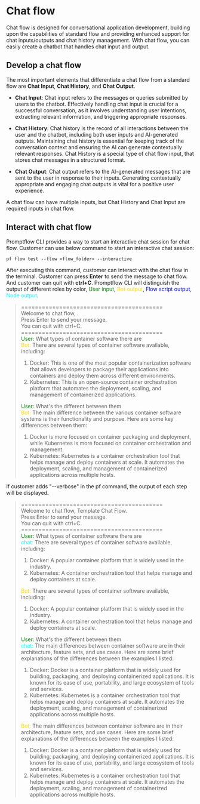 # Chat flow
Chat flow is designed for conversational application development, building upon the capabilities of standard flow and providing enhanced support for chat inputs/outputs and chat history management. With chat flow, you can easily create a chatbot that handles chat input and output.

## Develop a chat flow

The most important elements that differentiate a chat flow from a standard flow are **Chat Input**, **Chat History**, and **Chat Output**.

- **Chat Input**: Chat input refers to the messages or queries submitted by users to the chatbot. Effectively handling chat input is crucial for a successful conversation, as it involves understanding user intentions, extracting relevant information, and triggering appropriate responses.

- **Chat History**: Chat history is the record of all interactions between the user and the chatbot, including both user inputs and AI-generated outputs. Maintaining chat history is essential for keeping track of the conversation context and ensuring the AI can generate contextually relevant responses. Chat History is a special type of chat flow input, that stores chat messages in a structured format.

- **Chat Output**: Chat output refers to the AI-generated messages that are sent to the user in response to their inputs. Generating contextually appropriate and engaging chat outputs is vital for a positive user experience.

A chat flow can have multiple inputs, but Chat History and Chat Input are required inputs in chat flow.

## Interact with chat flow

Promptflow CLI provides a way to start an interactive chat session for chat flow. Customer can use below command to start an interactive chat session:

```
pf flow test --flow <flow_folder> --interactive
```

After executing this command, customer can interact with the chat flow in the terminal. Customer can press **Enter** to send the message to chat flow. And customer can quit with **ctrl+C**.
Promptflow CLI will distinguish the output of different roles by color, <span style="color:Green">User input</span>, <span style="color:Gold">Bot output</span>, <span style="color:Blue">Flow script output</span>, <span style="color:Cyan">Node output</span>.

> =========================================<br>
> Welcome to chat flow, <You-flow-name>.<br>
> Press Enter to send your message.<br>
> You can quit with ctrl+C.<br>
> =========================================<br>
> <span style="color:Green">User:</span> What types of container software there are<br>
> <span style="color:Gold">Bot:</span> There are several types of container software available, including:<br>
> 1. Docker: This is one of the most popular containerization software that allows developers to package their applications into containers and deploy them across different environments.<br>
> 2. Kubernetes: This is an open-source container orchestration platform that automates the deployment, scaling, and management of containerized applications.<br>
>
> <span style="color:Green">User:</span> What's the different between them<br>
> <span style="color:Gold">Bot:</span> The main difference between the various container software systems is their functionality and purpose. Here are some key differences between them:<br>
> 1. Docker is more focused on container packaging and deployment, while Kubernetes is more focused on container orchestration and management.<br>
> 2. Kubernetes: Kubernetes is a container orchestration tool that helps manage and deploy containers at scale. It automates the deployment, scaling, and management of containerized applications across multiple hosts.<br>

If customer adds "--verbose" in the pf command, the output of each step will be displayed.

> =========================================<br>
> Welcome to chat flow, Template Chat Flow.<br>
> Press Enter to send your message.<br>
> You can quit with ctrl+C.<br>
> =========================================<br>
> <span style="color:Green">User:</span> What types of container software there are<br>
> <span style="color:Cyan">chat:</span> There are several types of container software available, including:<br>
> 1. Docker: A popular container platform that is widely used in the industry.<br>
> 2. Kubernetes: A container orchestration tool that helps manage and deploy containers at scale.<br>
>
> <span style="color:Gold">Bot:</span> There are several types of container software available, including:<br>
> 1. Docker: A popular container platform that is widely used in the industry.<br>
> 2. Kubernetes: A container orchestration tool that helps manage and deploy containers at scale.<br>
>
> <span style="color:Green">User:</span> What's the different between them<br>
> <span style="color:Cyan">chat:</span> The main differences between container software are in their architecture, feature sets, and use cases. Here are some brief explanations of the differences between the examples I listed:<br>
> 1. Docker: Docker is a container platform that is widely used for building, packaging, and deploying containerized applications. It is known for its ease of use, portability, and large ecosystem of tools and services.<br>
> 2. Kubernetes: Kubernetes is a container orchestration tool that helps manage and deploy containers at scale. It automates the deployment, scaling, and management of containerized applications across multiple hosts.<br>
>
> <span style="color:Gold">Bot:</span> The main differences between container software are in their architecture, feature sets, and use cases. Here are some brief explanations of the differences between the examples I listed:<br>
> 1. Docker: Docker is a container platform that is widely used for building, packaging, and deploying containerized applications. It is known for its ease of use, portability, and large ecosystem of tools and services.<br>
> 2. Kubernetes: Kubernetes is a container orchestration tool that helps manage and deploy containers at scale. It automates the deployment, scaling, and management of containerized applications across multiple hosts.<br>
